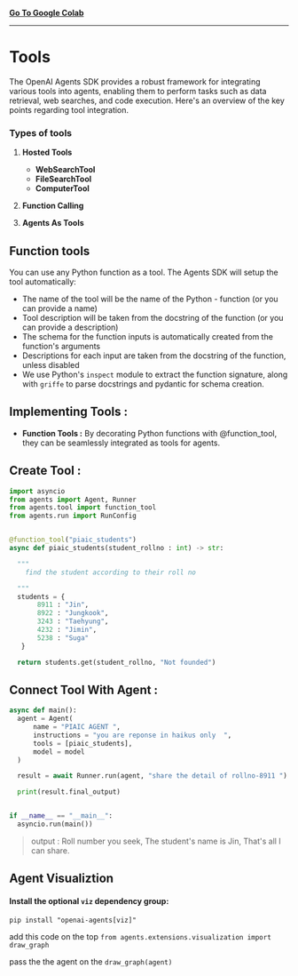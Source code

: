 [**Go To Google Colab**](https://colab.research.google.com/drive/1wa6gnNJfApAOfByZxN8GcTZ6oQiSnsbW?usp=sharing)

-----
# Tools

The OpenAI Agents SDK provides a robust framework for integrating various tools into agents, enabling them to perform tasks such as data retrieval, web searches, and code execution. Here's an overview of the key points regarding tool integration.

### Types of tools

1. **Hosted Tools**
    - **WebSearchTool**
    - **FileSearchTool**
    - **ComputerTool**

2. **Function Calling**
3. **Agents As Tools**

## Function tools
You can use any Python function as a tool. The Agents SDK will setup the tool automatically:

- The name of the tool will be the name of the Python - function (or you can provide a name)
- Tool description will be taken from the docstring of the function (or you can provide a description)
- The schema for the function inputs is automatically created from the function's arguments
- Descriptions for each input are taken from the docstring of the function, unless disabled
- We use Python's ``inspect`` module to extract the function signature, along with `griffe` to parse docstrings and pydantic for schema creation.





## Implementing Tools :

- **Function Tools :** By decorating Python functions with @function_tool, they can be seamlessly integrated as tools for agents.

 ## Create Tool :
```python
import asyncio
from agents import Agent, Runner
from agents.tool import function_tool
from agents.run import RunConfig


@function_tool("piaic_students")
async def piaic_students(student_rollno : int) -> str:

  """
    find the student according to their roll no

  """
  students = {
       8911 : "Jin",
       8922 : "Jungkook",
       3243 : "Taehyung",
       4232 : "Jimin",
       5238 : "Suga"
   }

  return students.get(student_rollno, "Not founded")
```

## Connect Tool With Agent :

```python
async def main():
  agent = Agent(
      name = "PIAIC AGENT ",
      instructions = "you are reponse in haikus only  ",
      tools = [piaic_students],
      model = model
  )

  result = await Runner.run(agent, "share the detail of rollno-8911 ")

  print(result.final_output)


if __name__ == "__main__":
  asyncio.run(main())  
```

> output :
Roll number you seek,
The student's name is Jin,
That's all I can share.

## Agent  Visualiztion 
#### Install the optional `viz` dependency group:
`pip install "openai-agents[viz]"`


add this code on the top  `from agents.extensions.visualization import draw_graph`

pass the the agent on the `draw_graph(agent)`
